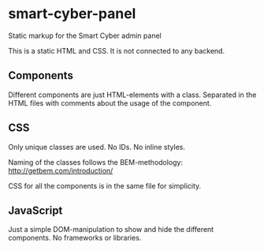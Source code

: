 # smart-cyber-panel

Static markup for the Smart Cyber admin panel

This is a static HTML and CSS. It is not connected to any backend.

## Components

Different components are just HTML-elements with a class. Separated in the HTML files with comments about the usage of the component.

## CSS

Only unique classes are used. No IDs. No inline styles.

Naming of the classes follows the BEM-methodology: http://getbem.com/introduction/

CSS for all the components is in the same file for simplicity.

## JavaScript

Just a simple DOM-manipulation to show and hide the different components. No frameworks or libraries.
